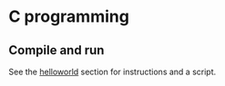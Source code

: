 # C programming


## Compile and run

See the [helloworld](helloworld/) section for instructions and a script.
